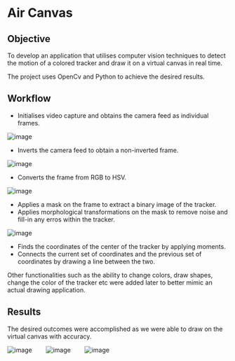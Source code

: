 # Air Canvas

## Objective
To develop an application that utilises computer
vision techniques to detect the motion of a colored tracker
and draw it on a virtual canvas in real time.

The project uses OpenCv and Python to achieve the desired results.

## Workflow
* Initialises video capture and obtains the camera feed as individual frames.

![image](https://user-images.githubusercontent.com/109210914/224982644-90405ab2-0586-4323-be79-9574f4985813.png)

* Inverts the camera feed to obtain a non-inverted frame.

![image](https://user-images.githubusercontent.com/109210914/224982662-1d194029-5d2c-460f-b86f-0a1a1c00ea3b.png)

* Converts the frame from RGB to HSV.

![image](https://user-images.githubusercontent.com/109210914/224982717-fba90ebb-1b9a-44ed-a095-f3b7b87086aa.png)

* Applies a mask on the frame to extract a binary image of the tracker.
* Applies morphological transformations on the mask to remove noise and fill-in any erros within the tracker.

![image](https://user-images.githubusercontent.com/109210914/224982735-e075a711-a7ed-4ed7-8ca6-1e516f78fce3.png)

* Finds the coordinates of the center of the tracker by applying moments.
* Connects the current set of coordinates and the previous set of coordinates by drawing a line between the two.

Other functionalities such as the ability to change colors, draw shapes, change the color of the tracker etc were added later to better mimic an actual drawing application.

## Results

The desired outcomes were accomplished as we were able to draw on the virtual canvas with accuracy.

![image](https://user-images.githubusercontent.com/109210914/224986697-16e4b9ba-df96-406a-a4ed-1b31a292c9b4.png)  
![image](https://user-images.githubusercontent.com/109210914/224986713-8f867919-5f21-4748-abcc-3832a6bb7ee5.png)  
![image](https://user-images.githubusercontent.com/109210914/224986737-2b8e3f12-c953-4159-b7d3-c2687670e0ea.png)




